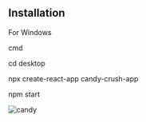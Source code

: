 Installation
------------------------------------------
For Windows

cmd

cd desktop

npx create-react-app candy-crush-app

npm start


![candy](https://user-images.githubusercontent.com/93832227/216970175-1c2fc248-27ad-4eb9-ba70-47bdbdbc545f.png)
